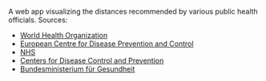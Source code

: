 A web app visualizing the distances recommended by various public health officials.
Sources:
* [World Health Organization](https://www.who.int/emergencies/diseases/novel-coronavirus-2019/advice-for-public)
* [European Centre for Disease Prevention and Control](https://www.ecdc.europa.eu/en/covid-19/questions-answers)
* [NHS](https://www.nhs.uk/conditions/coronavirus-covid-19/staying-at-home-to-avoid-getting-coronavirus/staying-at-home-and-away-from-other-people/)
* [Centers for Disease Control and Prevention](https://www.cdc.gov/coronavirus/2019-ncov/prevent-getting-sick/prevention.html?CDC_AA_refVal=https%3A%2F%2Fwww.cdc.gov%2Fcoronavirus%2F2019-ncov%2Fprepare%2Fprevention.html)
* [Bundesministerium für Gesundheit](https://www.bundesgesundheitsministerium.de/coronavirus.html#c17088)